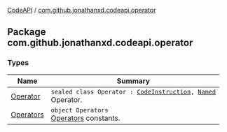 [CodeAPI](../index.md) / [com.github.jonathanxd.codeapi.operator](.)

## Package com.github.jonathanxd.codeapi.operator

### Types

| Name | Summary |
|---|---|
| [Operator](-operator/index.md) | `sealed class Operator : `[`CodeInstruction`](../com.github.jonathanxd.codeapi/-code-instruction.md)`, `[`Named`](../com.github.jonathanxd.codeapi.base/-named/index.md)<br>Operator. |
| [Operators](-operators/index.md) | `object Operators`<br>[Operators](-operator/index.md) constants. |

